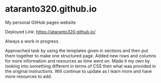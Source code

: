 # ataranto320.github.io
My personal GitHub pages website

Deployed Link: https://ataranto320.github.io/

Always a work in progress.

Approached task by using the templates given in sections and then put them together to make one structured page. Added new rows and columns for more information and resources as time went on. Made it my own by looking into something different in terms of CSS then what was provided in the original instructions. Will continue to update as I learn more and have more resources to add. 